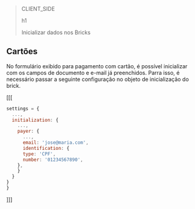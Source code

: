 > CLIENT_SIDE
>
> h1
>
> Inicializar dados nos Bricks

## Cartões

No formulário exibido para pagamento com cartão, é possível inicializar com os campos de documento e e-mail já preenchidos. Parra isso, é necessário passar a seguinte configuração no objeto de inicialização do brick.

[[[
```javascript
settings = {
  ...,
  initialization: {
    ...,
    payer: {
      ...,
      email: 'jose@maria.com',
      identification: {
	  type: 'CPF',
	  number: '01234567890',
	},
    }
  }
}
}
```
]]]
